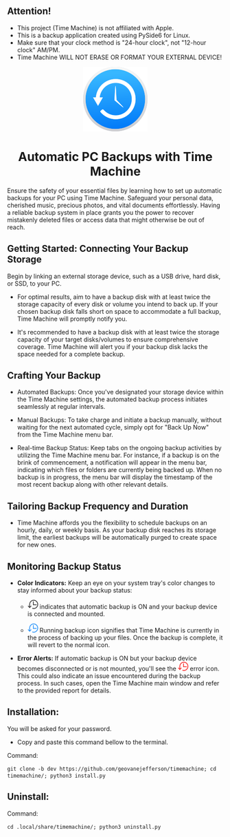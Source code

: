 ## Attention!
* This project (Time Machine) is not affiliated with Apple. 
* This is a backup application created using PySide6 for Linux.
* Make sure that your clock method is "24-hour clock", not "12-hour clock" AM/PM.
* Time Machine WILL NOT ERASE OR FORMAT YOUR EXTERNAL DEVICE!

<p align="center">
  <img width="150" height="150" src="src/icons/backup_150px.png">
 <h1 align="center">Automatic PC Backups with Time Machine</h1>
</p>

Ensure the safety of your essential files by learning how to set up automatic backups for your PC using Time Machine.
Safeguard your personal data, cherished music, precious photos, and vital documents effortlessly.
Having a reliable backup system in place grants you the power to recover mistakenly deleted files or access data
that might otherwise be out of reach.

## Getting Started: Connecting Your Backup Storage

Begin by linking an external storage device, such as a USB drive, hard disk, or SSD, to your PC.

- For optimal results, aim to have a backup disk with at least twice the storage capacity of every disk or volume you
intend to back up. If your chosen backup disk falls short on space to accommodate a full backup, Time Machine will
promptly notify you.


- It's recommended to have a backup disk with at least twice the storage capacity of your target disks/volumes to ensure
comprehensive coverage. Time Machine will alert you if your backup disk lacks the space needed for a complete backup.


## Crafting Your Backup

- Automated Backups: Once you've designated your storage device within the Time Machine settings, the automated backup
process initiates seamlessly at regular intervals.


- Manual Backups: To take charge and initiate a backup manually, without waiting for the next automated cycle, simply opt
for "Back Up Now" from the Time Machine menu bar.


- Real-time Backup Status: Keep tabs on the ongoing backup activities by utilizing the Time Machine menu bar.
For instance, if a backup is on the brink of commencement, a notification will appear in the menu bar, indicating which
files or folders are currently being backed up. 
When no backup is in progress, the menu bar will display the timestamp of the most recent backup along with other
relevant details.

## Tailoring Backup Frequency and Duration

- Time Machine affords you the flexibility to schedule backups on an hourly, daily, or weekly basis. As your backup disk
reaches its storage limit, the earliest backups will be automatically purged to create space for new ones.


## Monitoring Backup Status

- **Color Indicators:** Keep an eye on your system tray's color changes to stay informed about your backup status:
  - ![systemtrayicon.png](src%2Ficons%2Fsystemtrayicon.png) indicates that automatic backup is ON and
your backup device is connected and mounted.


  - ![systemtrayiconrun.png](src%2Ficons%2Fsystemtrayiconrun.png) Running backup icon signifies that
Time Machine is currently in the process of backing up your files. Once the backup is complete, it will revert to the
normal icon.


- **Error Alerts:** If automatic backup is ON but your backup device becomes disconnected or is not mounted, you'll see
the ![systemtrayiconerror.png](src%2Ficons%2Fsystemtrayiconerror.png) error icon.
This could also indicate an issue
encountered during the backup process. In such cases, open the Time Machine main window and refer to the provided report
for details.

## Installation:
You will be asked for your password.
- Copy and paste this command bellow to the terminal.

Command:

    git clone -b dev https://github.com/geovanejefferson/timemachine; cd timemachine/; python3 install.py


## Uninstall:
Command:

    cd .local/share/timemachine/; python3 uninstall.py
